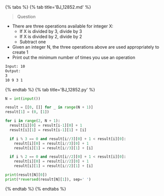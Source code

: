 {% tabs %}
{% tab title='BJ_12852.md' %}

> Question

* There are three operations available for integer X:
  * If X is divided by 3, divide by 3
  * If X is divided by 2, divide by 2
  * Subtract one
* Given an integer N, the three operations above are used appropriately to create 1
* Print out the minimum number of times you use an operation

```txt
Input: 10
Output:
3
10 9 3 1
```

{% endtab %}
{% tab title='BJ_12852.py' %}

```py
N = int(input())

result = [[0, []] for _ in range(N + 1)]
result[1] = (0, [1])

for i in range(2, N + 1):
  result[i][0] = result[i-1][0] + 1
  result[i][1] = result[i-1][1] + [i]

  if i % 3 == 0 and result[i//3][0] + 1 < result[i][0]:
    result[i][0] = result[i//3][0] + 1
    result[i][1] = result[i//3][1] + [i]

  if i % 2 == 0 and result[i//2][0] + 1 < result[i][0]:
    result[i][0] = result[i//2][0] + 1
    result[i][1] = result[i//2][1] + [i]

print(result[N][0])
print(*reversed(result[N][1]), sep=' ')
```

{% endtab %}
{% endtabs %}
